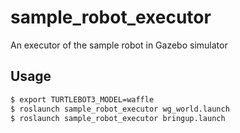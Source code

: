 # sample_robot_executor

An executor of the sample robot in Gazebo simulator

## Usage

```sh
$ export TURTLEBOT3_MODEL=waffle
$ roslaunch sample_robot_executor wg_world.launch
$ roslaunch sample_robot_executor bringup.launch
```
